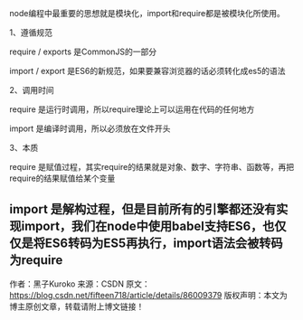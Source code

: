 node编程中最重要的思想就是模块化，import和require都是被模块化所使用。

1、遵循规范

require / exports 是CommonJS的一部分

import / export 是ES6的新规范，如果要兼容浏览器的话必须转化成es5的语法

2、调用时间

require 是运行时调用，所以require理论上可以运用在代码的任何地方

import 是编译时调用，所以必须放在文件开头

3、本质

require 是赋值过程，其实require的结果就是对象、数字、字符串、函数等，再把require的结果赋值给某个变量

import 是解构过程，但是目前所有的引擎都还没有实现import，我们在node中使用babel支持ES6，也仅仅是将ES6转码为ES5再执行，import语法会被转码为require
--------------------- 
作者：黑子Kuroko 
来源：CSDN 
原文：https://blog.csdn.net/fifteen718/article/details/86009379 
版权声明：本文为博主原创文章，转载请附上博文链接！